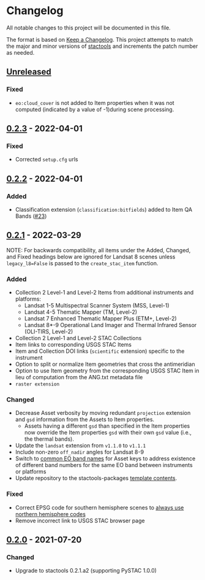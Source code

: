 # Changelog

All notable changes to this project will be documented in this file.

The format is based on [Keep a Changelog](https://keepachangelog.com/en/1.0.0/). This project attempts to match the major and minor versions of [stactools](https://github.com/stac-utils/stactools) and increments the patch number as needed.


## [Unreleased]

### Fixed

- `eo:cloud_cover` is not added to Item properties when it was not computed (indicated by a value of -1)during scene processing.

## [0.2.3] - 2022-04-01

### Fixed

- Corrected  `setup.cfg` urls

## [0.2.2] - 2022-04-01

### Added

- Classification extension (`classification:bitfields`) added to Item QA Bands ([#23](https://github.com/stactools-packages/landsat/pull/23))

## [0.2.1] - 2022-03-29

NOTE: For backwards compatibility, all items under the Added, Changed, and Fixed headings below are ignored for Landsat 8 scenes unless `legacy_l8=False` is passed to the `create_stac_item` function.

### Added

- Collection 2 Level-1 and Level-2 Items from additional instruments and platforms:
    - Landsat 1-5 Multispectral Scanner System (MSS, Level-1)
    - Landsat 4-5 Thematic Mapper (TM, Level-2)
    - Landsat 7 Enhanced Thematic Mapper Plus (ETM+, Level-2)
    - Landsat 8*-9 Operational Land Imager and Thermal Infrared Sensor (OLI-TIRS, Level-2)
- Collection 2 Level-1 and Level-2 STAC Collections
- Item links to corresponding USGS STAC Items
- Item and Collection DOI links (`scientific` extension) specific to the instrument
- Option to split or normalize Item geometries that cross the antimeridian
- Option to use Item geometry from the corresponding USGS STAC Item in lieu of computation from the ANG.txt metadata file
- `raster extension`

### Changed

- Decrease Asset verbosity by moving redundant `projection` extension and `gsd` information from the Assets to Item properties.
    - Assets having a different `gsd` than specified in the Item properties now override the Item properties `gsd` with their own `gsd` value (i.e., the thermal bands).
- Update the `landsat` extension from `v1.1.0` to `v1.1.1`
- Include non-zero `off_nadir` angles for Landsat 8-9
- Switch to [common EO band names](https://github.com/stac-extensions/eo#common-band-names) for Asset keys to address existence of different band numbers for the same EO band between instruments or platforms
- Update repository to the stactools-packages [template contents](https://github.com/stac-extensions/template/commit/7dfc84fd70c4cf15d6035968323c0baf8da06dd8).

### Fixed

- Correct EPSG code for southern hemisphere scenes to [always use northern hemisphere codes](https://www.usgs.gov/faqs/why-do-landsat-scenes-southern-hemisphere-display-negative-utm-values)
- Remove incorrect link to USGS STAC browser page


## [0.2.0] - 2021-07-20

### Changed

- Upgrade to stactools 0.2.1.a2 (supporting PySTAC 1.0.0)

[Unreleased]: <https://github.com/stactools-packages/landsat/compare/v0.2.3..main>
[0.2.3]: <https://github.com/stactools-packages/landsat/compare/v0.2.2..v0.2.3>
[0.2.2]: <https://github.com/stactools-packages/landsat/compare/v0.2.1..v0.2.2>
[0.2.1]: <https://github.com/stactools-packages/landsat/compare/v0.2.0..v0.2.1>
[0.2.0]: <https://github.com/stactools-packages/landsat/releases/tag/v0.2.0>
